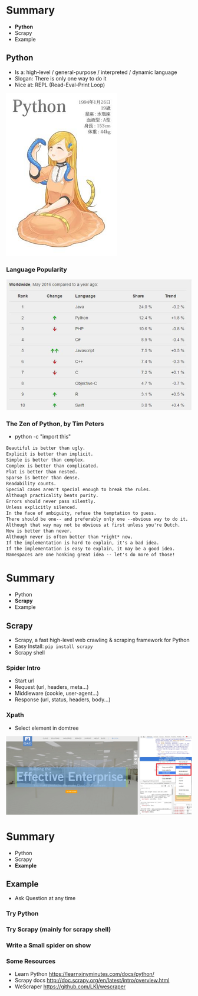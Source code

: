 # Summary

* **Python**
* Scrapy
* Example

## Python

* Is a:    high-level / general-purpose / interpreted / dynamic language
* Slogan:  There is only one way to do it
* Nice at: REPL (Read-Eval-Print Loop)

![pygirl](pygirl.jpg)

### Language Popularity

![pypopularity](pypopularity.jpg)

### The Zen of Python, by Tim Peters

* python -c "import this"

```
Beautiful is better than ugly.
Explicit is better than implicit.
Simple is better than complex.
Complex is better than complicated.
Flat is better than nested.
Sparse is better than dense.
Readability counts.
Special cases aren't special enough to break the rules.
Although practicality beats purity.
Errors should never pass silently.
Unless explicitly silenced.
In the face of ambiguity, refuse the temptation to guess.
There should be one-- and preferably only one --obvious way to do it.
Although that way may not be obvious at first unless you're Dutch.
Now is better than never.
Although never is often better than *right* now.
If the implementation is hard to explain, it's a bad idea.
If the implementation is easy to explain, it may be a good idea.
Namespaces are one honking great idea -- let's do more of those!
```

# Summary

* Python
* **Scrapy**
* Example

## Scrapy

* Scrapy, a fast high-level web crawling & scraping framework for Python
* Easy Install: `pip install scrapy`
* Scrapy shell

### Spider Intro

* Start url
* Request (url, headers, meta...)
* Middleware (cookie, user-agent...)
* Response (url, status, headers, body...)

### Xpath

* Select element in domtree

![xpath](xpath.jpg)

# Summary

* Python
* Scrapy
* **Example**

## Example

* Ask Question at any time

### Try Python

### Try Scrapy (mainly for scrapy shell)

### Write a Small spider on show

### Some Resources

* Learn Python https://learnxinyminutes.com/docs/python/
* Scrapy docs  http://doc.scrapy.org/en/latest/intro/overview.html
* WeScraper    https://github.com/LKI/wescraper
